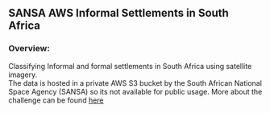 ## SANSA AWS Informal Settlements in South Africa

### Overview:

Classifying Informal and formal settlements in South Africa using satellite imagery.<br/>
The data is hosted in a private AWS S3 bucket by the South African National Space Agency (SANSA) so its not available for public usage.
More about the challenge can be found [here](https://zindi.africa/hackathons/sansa-informal-settlements-in-south-africa)


